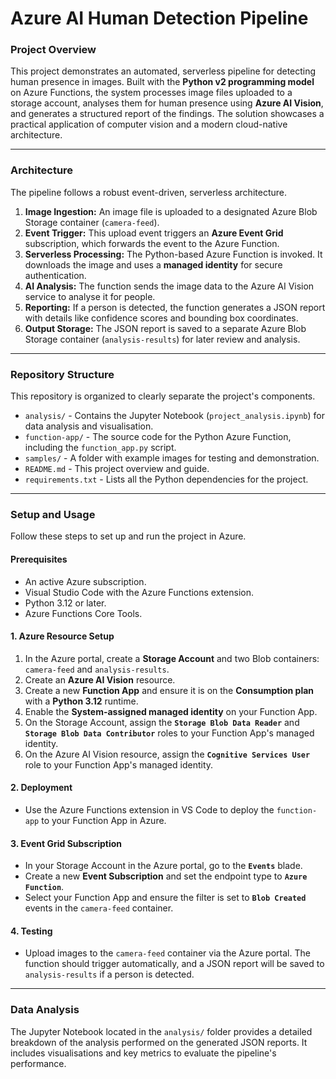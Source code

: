 # Azure AI Human Detection Pipeline

### Project Overview
This project demonstrates an automated, serverless pipeline for detecting human presence in images. Built with the **Python v2 programming model** on Azure Functions, the system processes image files uploaded to a storage account, analyses them for human presence using **Azure AI Vision**, and generates a structured report of the findings. The solution showcases a practical application of computer vision and a modern cloud-native architecture.

---

### Architecture
The pipeline follows a robust event-driven, serverless architecture.

1.  **Image Ingestion:** An image file is uploaded to a designated Azure Blob Storage container (`camera-feed`).
2.  **Event Trigger:** This upload event triggers an **Azure Event Grid** subscription, which forwards the event to the Azure Function.
3.  **Serverless Processing:** The Python-based Azure Function is invoked. It downloads the image and uses a **managed identity** for secure authentication.
4.  **AI Analysis:** The function sends the image data to the Azure AI Vision service to analyse it for people.
5.  **Reporting:** If a person is detected, the function generates a JSON report with details like confidence scores and bounding box coordinates.
6.  **Output Storage:** The JSON report is saved to a separate Azure Blob Storage container (`analysis-results`) for later review and analysis.

---

### Repository Structure
This repository is organized to clearly separate the project's components.

* `analysis/` - Contains the Jupyter Notebook (`project_analysis.ipynb`) for data analysis and visualisation.
* `function-app/` - The source code for the Python Azure Function, including the `function_app.py` script.
* `samples/` - A folder with example images for testing and demonstration.
* `README.md` - This project overview and guide.
* `requirements.txt` - Lists all the Python dependencies for the project.

---

### Setup and Usage
Follow these steps to set up and run the project in Azure.

#### Prerequisites
* An active Azure subscription.
* Visual Studio Code with the Azure Functions extension.
* Python 3.12 or later.
* Azure Functions Core Tools.

#### 1. Azure Resource Setup
1.  In the Azure portal, create a **Storage Account** and two Blob containers: `camera-feed` and `analysis-results`.
2.  Create an **Azure AI Vision** resource.
3.  Create a new **Function App** and ensure it is on the **Consumption plan** with a **Python 3.12** runtime.
4.  Enable the **System-assigned managed identity** on your Function App.
5.  On the Storage Account, assign the **`Storage Blob Data Reader`** and **`Storage Blob Data Contributor`** roles to your Function App's managed identity.
6.  On the Azure AI Vision resource, assign the **`Cognitive Services User`** role to your Function App's managed identity.

#### 2. Deployment
* Use the Azure Functions extension in VS Code to deploy the `function-app` to your Function App in Azure.

#### 3. Event Grid Subscription
* In your Storage Account in the Azure portal, go to the **`Events`** blade.
* Create a new **Event Subscription** and set the endpoint type to **`Azure Function`**.
* Select your Function App and ensure the filter is set to **`Blob Created`** events in the `camera-feed` container.

#### 4. Testing
* Upload images to the `camera-feed` container via the Azure portal. The function should trigger automatically, and a JSON report will be saved to `analysis-results` if a person is detected.

---

### Data Analysis
The Jupyter Notebook located in the `analysis/` folder provides a detailed breakdown of the analysis performed on the generated JSON reports. It includes visualisations and key metrics to evaluate the pipeline's performance.